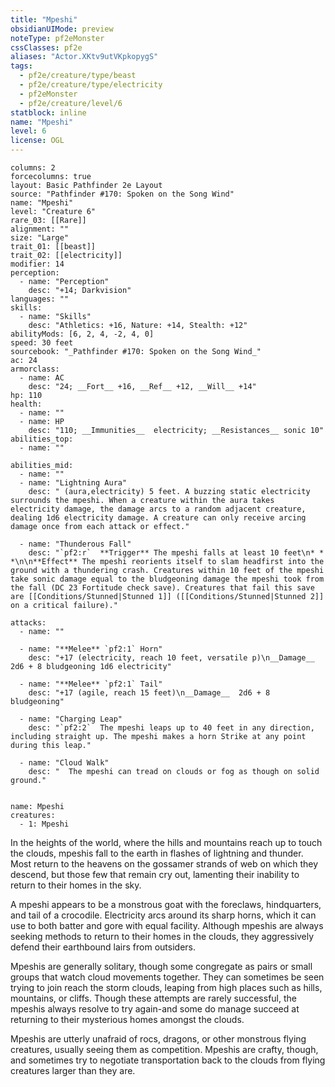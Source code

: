 ```yaml
---
title: "Mpeshi"
obsidianUIMode: preview
noteType: pf2eMonster
cssClasses: pf2e
aliases: "Actor.XKtv9utVKpkopygS" 
tags:
  - pf2e/creature/type/beast
  - pf2e/creature/type/electricity
  - pf2eMonster
  - pf2e/creature/level/6
statblock: inline
name: "Mpeshi"
level: 6
license: OGL
---
```


```statblock
columns: 2
forcecolumns: true
layout: Basic Pathfinder 2e Layout
source: "Pathfinder #170: Spoken on the Song Wind"
name: "Mpeshi"
level: "Creature 6"
rare_03: [[Rare]]
alignment: ""
size: "Large"
trait_01: [[beast]]
trait_02: [[electricity]]
modifier: 14
perception:
  - name: "Perception"
    desc: "+14; Darkvision"
languages: ""
skills:
  - name: "Skills"
    desc: "Athletics: +16, Nature: +14, Stealth: +12"
abilityMods: [6, 2, 4, -2, 4, 0]
speed: 30 feet
sourcebook: "_Pathfinder #170: Spoken on the Song Wind_"
ac: 24
armorclass:
  - name: AC
    desc: "24; __Fort__ +16, __Ref__ +12, __Will__ +14"
hp: 110
health:
  - name: ""
  - name: HP
    desc: "110; __Immunities__  electricity; __Resistances__ sonic 10"
abilities_top:
  - name: ""

abilities_mid:
  - name: ""
  - name: "Lightning Aura"
    desc: " (aura,electricity) 5 feet. A buzzing static electricity surrounds the mpeshi. When a creature within the aura takes electricity damage, the damage arcs to a random adjacent creature, dealing 1d6 electricity damage. A creature can only receive arcing damage once from each attack or effect."

  - name: "Thunderous Fall"
    desc: "`pf2:r`  **Trigger** The mpeshi falls at least 10 feet\n* * *\n\n**Effect** The mpeshi reorients itself to slam headfirst into the ground with a thundering crash. Creatures within 10 feet of the mpeshi take sonic damage equal to the bludgeoning damage the mpeshi took from the fall (DC 23 Fortitude check save). Creatures that fail this save are [[Conditions/Stunned|Stunned 1]] ([[Conditions/Stunned|Stunned 2]] on a critical failure)."

attacks:
  - name: ""

  - name: "**Melee** `pf2:1` Horn"
    desc: "+17 (electricity, reach 10 feet, versatile p)\n__Damage__  2d6 + 8 bludgeoning 1d6 electricity"

  - name: "**Melee** `pf2:1` Tail"
    desc: "+17 (agile, reach 15 feet)\n__Damage__  2d6 + 8 bludgeoning"

  - name: "Charging Leap"
    desc: "`pf2:2`  The mpeshi leaps up to 40 feet in any direction, including straight up. The mpeshi makes a horn Strike at any point during this leap."

  - name: "Cloud Walk"
    desc: "  The mpeshi can tread on clouds or fog as though on solid ground."
 
```

```encounter-table
name: Mpeshi
creatures:
  - 1: Mpeshi
```



In the heights of the world, where the hills and mountains reach up to touch the clouds, mpeshis fall to the earth in flashes of lightning and thunder. Most return to the heavens on the gossamer strands of web on which they descend, but those few that remain cry out, lamenting their inability to return to their homes in the sky.

A mpeshi appears to be a monstrous goat with the foreclaws, hindquarters, and tail of a crocodile. Electricity arcs around its sharp horns, which it can use to both batter and gore with equal facility. Although mpeshis are always seeking methods to return to their homes in the clouds, they aggressively defend their earthbound lairs from outsiders.

Mpeshis are generally solitary, though some congregate as pairs or small groups that watch cloud movements together. They can sometimes be seen trying to join reach the storm clouds, leaping from high places such as hills, mountains, or cliffs. Though these attempts are rarely successful, the mpeshis always resolve to try again-and some do manage succeed at returning to their mysterious homes amongst the clouds.

Mpeshis are utterly unafraid of rocs, dragons, or other monstrous flying creatures, usually seeing them as competition. Mpeshis are crafty, though, and sometimes try to negotiate transportation back to the clouds from flying creatures larger than they are.
